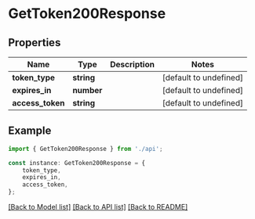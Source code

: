 # GetToken200Response


## Properties

Name | Type | Description | Notes
------------ | ------------- | ------------- | -------------
**token_type** | **string** |  | [default to undefined]
**expires_in** | **number** |  | [default to undefined]
**access_token** | **string** |  | [default to undefined]

## Example

```typescript
import { GetToken200Response } from './api';

const instance: GetToken200Response = {
    token_type,
    expires_in,
    access_token,
};
```

[[Back to Model list]](../README.md#documentation-for-models) [[Back to API list]](../README.md#documentation-for-api-endpoints) [[Back to README]](../README.md)
